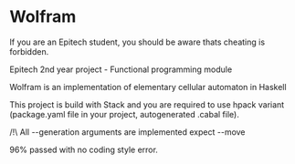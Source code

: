 # Wolfram

If you are an Epitech student, you should be aware thats cheating is forbidden.


Epitech 2nd year project - Functional programming module


Wolfram is an implementation of elementary cellular automaton in Haskell

This project is build with Stack and you are required to use hpack variant (package.yaml file in your project, autogenerated .cabal file).


/!\ All --generation arguments are implemented expect --move

96% passed with no coding style error.